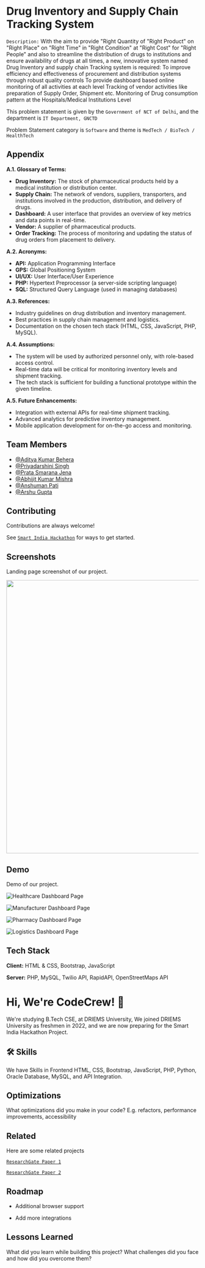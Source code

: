 
# Drug Inventory and Supply Chain Tracking System

`Description:` With the aim to provide "Right Quantity of "Right Product" on "Right Place" on "Right Time" in "Right Condition" at "Right Cost" for "Right People" and also to streamline the distribution of drugs to institutions and ensure availability of drugs at all times, a new, innovative system named Drug Inventory and supply chain Tracking system is required: To improve efficiency and effectiveness of procurement and distribution systems through robust quality controls To provide dashboard based online monitoring of all activities at each level Tracking of vendor activities like preparation of Supply Order, Shipment etc. Monitoring of Drug consumption pattern at the Hospitals/Medical Institutions Level

This problem statement is given by the `Government of NCT of Delhi`, and the department is `IT Department, GNCTD`

Problem Statement category is `Software` and theme is `MedTech / BioTech / HealthTech`


## Appendix

**A.1. Glossary of Terms:**
- **Drug Inventory:** The stock of pharmaceutical products held by a medical institution or distribution center.
- **Supply Chain:** The network of vendors, suppliers, transporters, and institutions involved in the production, distribution, and delivery of drugs.
- **Dashboard:** A user interface that provides an overview of key metrics and data points in real-time.
- **Vendor:** A supplier of pharmaceutical products.
- **Order Tracking:** The process of monitoring and updating the status of drug orders from placement to delivery.

**A.2. Acronyms:**
- **API:** Application Programming Interface
- **GPS:** Global Positioning System
- **UI/UX:** User Interface/User Experience
- **PHP:** Hypertext Preprocessor (a server-side scripting language)
- **SQL:** Structured Query Language (used in managing databases)

**A.3. References:**
- Industry guidelines on drug distribution and inventory management.
- Best practices in supply chain management and logistics.
- Documentation on the chosen tech stack (HTML, CSS, JavaScript, PHP, MySQL).

**A.4. Assumptions:**
- The system will be used by authorized personnel only, with role-based access control.
- Real-time data will be critical for monitoring inventory levels and shipment tracking.
- The tech stack is sufficient for building a functional prototype within the given timeline.

**A.5. Future Enhancements:**
- Integration with external APIs for real-time shipment tracking.
- Advanced analytics for predictive inventory management.
- Mobile application development for on-the-go access and monitoring.


## Team Members

- [@Aditya Kumar Behera](https://www.github.com/hey-guddu)
- [@Priyadarshini Singh](https://github.com/Priya-8093)
- [@Prata Smarana Jena](https://www.github.com/prata2003)
- [@Abhijit Kumar Mishra](https://github.com/Abhijit-Kumar-Mishra)
- [@Anshuman Pati](https://github.com/ansuman005)
- [@Arshu Gupta](https://github.com/arsugupta)


## Contributing

Contributions are always welcome!

See [`Smart India Hackathon`](https://www.sih.gov.in/) for ways to get started.


## Screenshots

Landing page screenshot of our project.

<img src="https://raw.githubusercontent.com/hey-guddu/CodeCrew-SIH2024/main/Images/Landing%20Page%20Screenshot.png" width="715">


## Demo

Demo of our project.

![Healthcare Dashboard Page](https://raw.githubusercontent.com/hey-guddu/CodeCrew-SIH2024/main/Images/Healthcare.gif)

![Manufacturer Dashboard Page](https://raw.githubusercontent.com/hey-guddu/CodeCrew-SIH2024/main/Images/Manufacturer.gif)

![Pharmacy Dashboard Page](https://raw.githubusercontent.com/hey-guddu/CodeCrew-SIH2024/main/Images/Pharmacy.gif)

![Logistics Dashboard Page](https://github.com/hey-guddu/CodeCrew-SIH2024/blob/main/Images/Logistics.gif)

## Tech Stack

**Client:** HTML & CSS, Bootstrap, JavaScript

**Server:** PHP, MySQL, Twilio API, RapidAPI, OpenStreetMaps API


# Hi, We're CodeCrew! 👋

We're studying B.Tech CSE, at DRIEMS University,
We joined DRIEMS University as freshmen in 2022, and we are now preparing for the Smart India Hackathon Project.
## 🛠 Skills
We have Skills in Frontend HTML, CSS, Bootstrap, JavaScript, PHP, Python, Oracle Database, MySQL, and API Integration.


## Optimizations

What optimizations did you make in your code? E.g. refactors, performance improvements, accessibility


## Related

Here are some related projects

[`ResearchGate Paper 1`](https://www.researchgate.net/publication/358764246_AN_INTERACTIVE_DRUG_SUPPLY_CHAIN_TRACKING_SYSTEM_USING_BLOCKCHAIN_20)

[`ResearchGate Paper 2`](https://www.researchgate.net/publication/354455224_Blockchain-based_smart_tracking_and_tracing_platform_for_drug_supply_chain)


## Roadmap

- Additional browser support

- Add more integrations


## Lessons Learned

What did you learn while building this project? What challenges did you face and how did you overcome them?

